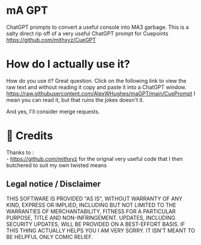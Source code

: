 # mA GPT
ChatGPT prompts to convert a useful console into MA3 garbage. 
This is a salty direct rip off of a very useful ChatGPT prompt for Cuepoints https://github.com/mithxyz/CueGPT
#  How do I actually use it?

How do you use it? Great question. Click on the following link to view the raw text and without reading it copy and paste it into a ChatGPT window. https://raw.githubusercontent.com/AlexWHughes/maGPT/main/CuePrompt
I mean you can read it, but that ruins the jokes doesn't it. 


And yes, I'll consider merge requests. 
# 📝 Credits

Thanks to :<br> - https://github.com/mithxyz for the orignal very useful code that I then butchered to suit my own twisted means

## Legal notice / Disclaimer

THIS SOFTWARE IS PROVIDED "AS IS", WITHOUT WARRANTY OF ANY KIND, EXPRESS OR IMPLIED, INCLUDING BUT NOT LIMITED TO THE WARRANTIES OF MERCHANTABILITY, FITNESS FOR A PARTICULAR PURPOSE, TITLE AND NON-INFRINGEMENT. UPDATES, INCLUDING SECURITY UPDATES, WILL BE PROVIDED ON A BEST-EFFORT BASIS. IF THIS THING ACTUALLY HELPS YOU I AM VERY SORRY. IT ISN'T MEANT TO BE HELPFUL ONLY COMIC RELIEF.
